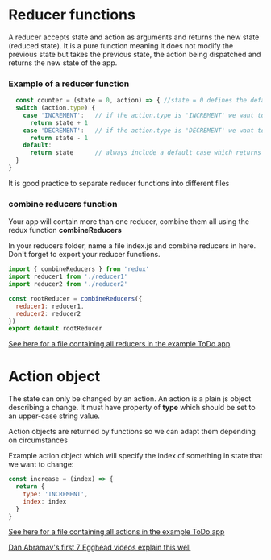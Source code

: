 # Reducer functions
A reducer accepts state and action as arguments and returns the new state (reduced state).  It is a pure function meaning it does not modify the previous state but takes the previous state, the action being dispatched and returns the new state of the app.

### Example of a reducer function
```js
  const counter = (state = 0, action) => { //state = 0 defines the default state
  switch (action.type) {
    case 'INCREMENT':   // if the action.type is 'INCREMENT' we want to add
      return state + 1
    case 'DECREMENT':   // if the action.type is 'DECREMENT' we want to minus
      return state - 1
    default:
      return state      // always include a default case which returns the state as it is
  }
}
```

It is good practice to separate reducer functions into different files
### combine reducers function
Your app will contain more than one reducer, combine them all using the redux function **combineReducers**

In your reducers folder, name a file index.js and combine reducers in here. Don't forget to export your reducer functions.
```js
import { combineReducers } from 'redux'
import reducer1 from './reducer1'
import reducer2 from './reducer2'

const rootReducer = combineReducers({
  reducer1: reducer1,
  reducer2: reducer2
})
export default rootReducer
```
[See here for a file containing all reducers in the example ToDo app](https://github.com/reactjs/redux/blob/master/examples/todomvc/reducers/todos.js)



# Action object
The state can only be changed by an action.  An action is a plain js object describing a change. It must have property of **type** which should be set to an upper-case string value.

Action objects are returned by functions so we can adapt them depending on circumstances

Example action object which will specify the index of something in state that we want to change:

```js
const increase = (index) => {
  return {  
    type: 'INCREMENT',
    index: index
  }
}
```

[See here for a file containing all actions in the example ToDo app](https://github.com/reactjs/redux/blob/master/examples/todomvc/actions/index.js)


[Dan Abramav's first 7 Egghead videos explain this well](https://egghead.io/series/getting-started-with-redux)
